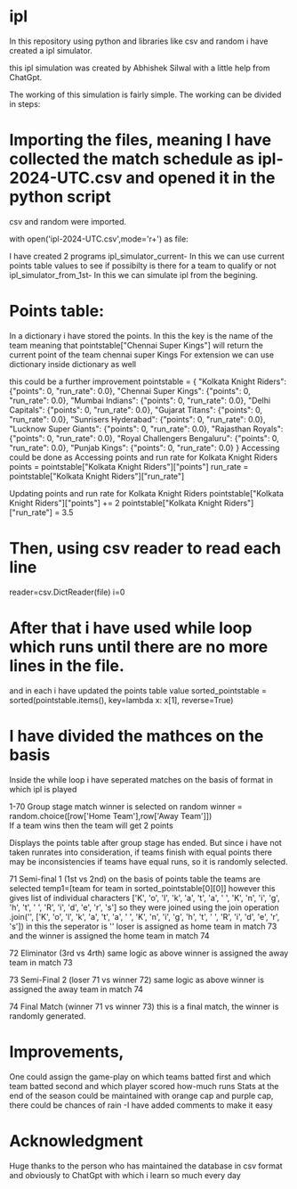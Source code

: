 # ipl
In this repository using python and libraries like csv and random i have created a ipl simulator.  

this ipl simulation was created by Abhishek Silwal with a little help from ChatGpt.

The working of this simulation is fairly simple. The working can be divided in steps:

# Importing the files, meaning I have collected the match schedule as ipl-2024-UTC.csv and opened it in the python script
csv and random were imported.

with open('ipl-2024-UTC.csv',mode='r+') as file:

I have created 2 programs 
    ipl_simulator_current- In this we can use current points table values to see if possibilty is there for a team to qualify or not
    ipl_simulator_from_1st- In this we can simulate ipl from the begining.

# Points table:
In a dictionary i have stored the points. In this the key is the name of the team meaning that
pointstable["Chennai Super Kings"] will return the current point of the team chennai super Kings
 For extension we can use dictionary inside dictionary as well
 
 this could be a further improvement
 pointstable = {
    "Kolkata Knight Riders": {"points": 0, "run_rate": 0.0},
    "Chennai Super Kings": {"points": 0, "run_rate": 0.0},
    "Mumbai Indians": {"points": 0, "run_rate": 0.0},
    "Delhi Capitals": {"points": 0, "run_rate": 0.0},
    "Gujarat Titans": {"points": 0, "run_rate": 0.0},
    "Sunrisers Hyderabad": {"points": 0, "run_rate": 0.0},
    "Lucknow Super Giants": {"points": 0, "run_rate": 0.0},
    "Rajasthan Royals": {"points": 0, "run_rate": 0.0},
    "Royal Challengers Bengaluru": {"points": 0, "run_rate": 0.0},
    "Punjab Kings": {"points": 0, "run_rate": 0.0}
}
Accessing could be done as 
 Accessing points and run rate for Kolkata Knight Riders
points = pointstable["Kolkata Knight Riders"]["points"]
run_rate = pointstable["Kolkata Knight Riders"]["run_rate"]

 Updating points and run rate for Kolkata Knight Riders
pointstable["Kolkata Knight Riders"]["points"] += 2
pointstable["Kolkata Knight Riders"]["run_rate"] = 3.5

# Then, using csv reader to read each line
reader=csv.DictReader(file)
    i=0

# After that i have  used while loop which runs until there are no more lines in the file.
 and in each i have updated the points table value 
  sorted_pointstable = sorted(pointstable.items(), key=lambda x: x[1], reverse=True)  

# I have divided the mathces on the  basis 
   Inside the while loop i have seperated matches on the basis of format in which ipl is played
   
   1-70 Group stage match
     winner is selected on random
     winner = random.choice([row['Home Team'],row['Away Team']])   
     If a team wins then the team will  get 2 points 
   
   Displays the points table after group stage has ended. But since i have not taken runrates into consideration, if teams 
   finish with equal points there may be inconsistencies if teams have equal runs, so it is randomly selected.




   71 Semi-final 1 (1st vs 2nd)
    on the basis of points table the teams are selected 
    temp1=[team for team in sorted_pointstable[0][0]]
    however this gives list of individual characters
     ['K', 'o', 'l', 'k', 'a', 't', 'a', ' ', 'K', 'n', 'i', 'g', 'h', 't', ' ', 'R', 'i', 'd', 'e', 'r', 's']
    so they were joined using the join operation .join('', ['K', 'o', 'l', 'k', 'a', 't', 'a', ' ', 'K', 'n', 'i', 'g', 'h', 't', ' ', 'R', 'i', 'd', 'e', 'r', 's'])
    in this the seperator is ''
    loser is assigned as home team in match 73 and the winner is assigned the home team in match 74
    

   72 Eliminator (3rd vs 4rth)
    same logic as above
    winner is assigned the away team in match 73
    
   73 Semi-Final 2 (loser 71 vs winner 72)
        same logic as above
        winner is assigned the away team in match 74
    
   74 Final Match (winner 71 vs winner 73)
    this is a final match, the winner is randomly generated. 

# Improvements,
 One could assign the game-play on which teams batted first and which team batted second and which player scored how-much runs 
 Stats at the end of the season could be maintained with orange cap and purple cap, there could be chances of rain
 -I have added comments to make it easy

# Acknowledgment 
Huge thanks to the person who has maintained the database in csv format and obviously to ChatGpt with which i learn so much 
every day 




